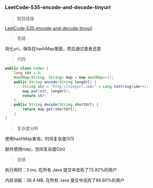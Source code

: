 ### LeetCode-535-encode-and-decode-tinyurl

> 题目链接

[LeetCode-535-encode-and-decode-tinyurl](https://leetcode-cn.com/problems/encode-and-decode-tinyurl/)

> 思路

简化url，保存在hashMap里面，然后通过查表还原

> 代码

```java
public class Codec {
    long idx = 0;
    HashMap<String, String> map = new HashMap<>();
    public String encode(String longUrl) {
        String str = "http://tinyurl.com/" + Long.toString(idx++);
        map.put(str, longUrl);
        return str;
    }
    public String decode(String shortUrl) {
        return map.get(shortUrl);
    }
}
```

> 复杂度分析

使用hashMap查询，时间复杂度O(1)

额外使用map，空间复杂度O(n)

> 总结

执行用时：3 ms, 在所有 Java 提交中击败了73.92%的用户

内存消耗：38.4 MB, 在所有 Java 提交中击败了80.60%的用户
